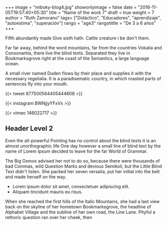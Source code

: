 +++
image = "miboky-blog4.jpg"
showonlyimage = false
date = "2016-11-05T19:57:40+05:30"
title = "Name of the work 7"
draft = true
weight = 7
author = "Ruth Zamorano"
tags= ["Didáctico", "Educadores", "aprendizaje", "autoestima", "superación"]
rango = "age3"
rangotittle = "De 3 a 6 años"
+++

Fifth abundantly made Give sixth hath. Cattle creature i be don't them.
<!--more-->

Far far away, behind the word mountains, far from the countries Vokalia and Consonantia, there live the blind texts. Separated they live in Bookmarksgrove right at the coast of the Semantics, a large language ocean.

A small river named Duden flows by their place and supplies it with the necessary regelialia. It is a paradisematic country, in which roasted parts of sentences fly into your mouth.


{{< tweet 877500564405444608 >}}

<div>{{< instagram BWNjjyYFxVx >}}</div>

{{< vimeo 146022717 >}}

## Header Level 2

Even the all-powerful Pointing has no control about the blind texts it is an almost unorthographic life One day however a small line of blind text by the name of Lorem Ipsum decided to leave for the far World of Grammar.

The Big Oxmox advised her not to do so, because there were thousands of bad Commas, wild Question Marks and devious Semikoli, but the Little Blind Text didn't listen. She packed her seven versalia, put her initial into the belt and made herself on the way.

* Lorem ipsum dolor sit amet, consectetuer adipiscing elit.
* Aliquam tincidunt mauris eu risus.

When she reached the first hills of the Italic Mountains, she had a last view back on the skyline of her hometown Bookmarksgrove, the headline of Alphabet Village and the subline of her own road, the Line Lane. Pityful a rethoric question ran over her cheek, then  
